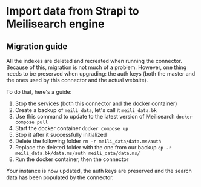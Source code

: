 # Import data from Strapi to Meilisearch engine

## Migration guide

All the indexes are deleted and recreated when running the connector. Because of this, migration is not much of a problem. However, one thing needs to be preserved when upgrading: the auth keys (both the master and the ones used by this connector and the actual website).

To do that, here's a guide:

1. Stop the services (both this connector and the docker container)
2. Create a backup of `meili_data`, let's call it `meili_data.bk`
3. Use this command to update to the latest version of Meilisearch `docker compose pull`
4. Start the docker container `docker compose up`
5. Stop it after it successfully initialized
6. Delete the following folder `rm -r meili_data/data.ms/auth`
7. Replace the deleted folder with the one from our backup `cp -r meili_data.bk/data.ms/auth meili_data/data.ms/`
8. Run the docker container, then the connector

Your instance is now updated, the auth keys are preserved and the search data has been populated by the connector.